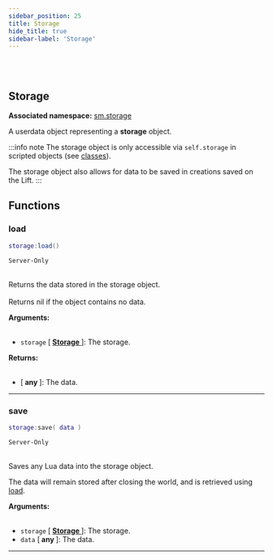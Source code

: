 ```yaml
---
sidebar_position: 25
title: Storage
hide_title: true
sidebar-label: 'Storage'
---
```


<br></br>

## Storage

**Associated namespace:** [sm.storage](/docs/Game-Script-Environment/Static-Functions/sm.storage)

A userdata object representing a <strong>storage</strong> object.

:::info note
The storage object is only accessible via <code>self.storage</code> in scripted objects (see [classes](/docs/Game-Script-Environment/Classes/CommonCallbacks)).

The storage object also allows for data to be saved in creations saved on the Lift.
:::

## Functions

### load

```lua
storage:load()
```
<code>Server-Only</code> <br></br>

Returns the data stored in the storage object. <br></br>
Returns nil if the object contains no data.

<strong>Arguments:</strong> <br></br>

- <code>storage</code> [<strong> <a href="/docs/Game-Script-Environment/Userdata/Storage"> Storage </a> </strong>]: The storage.

<strong>Returns:</strong> <br></br>

- [<strong> any </strong>]: The data.

---

### save

```lua
storage:save( data )
```
<code>Server-Only</code> <br></br>

Saves any Lua data into the storage object.

The data will remain stored after closing the world, and is retrieved using [load](#load).

<strong>Arguments:</strong> <br></br>

- <code>storage</code> [<strong> <a href="/docs/Game-Script-Environment/Userdata/Storage"> Storage </a> </strong>]: The storage.
- <code>data</code> [<strong> any </strong>]: The data.

---